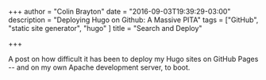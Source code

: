 +++
author = "Colin Brayton"
date = "2016-09-03T19:39:29-03:00"
description = "Deploying Hugo on Github: A Massive PITA"
tags = ["GitHub", "static site generator", "hugo" ]
title = "Search and Deploy"

+++

A post on how difficult it has been to deploy my Hugo sites on GitHub Pages -- and on my own Apache development server, to boot. 
